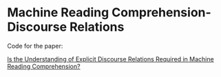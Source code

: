 # Machine Reading Comprehension-Discourse Relations

Code for the paper:

[Is the Understanding of Explicit Discourse Relations Required in Machine Reading Comprehension?](https://aclanthology.org/2021.eacl-main.311.pdf)

